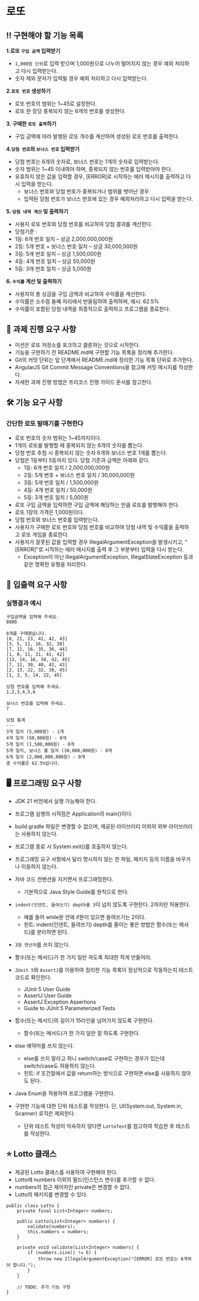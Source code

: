 # 로또
## ‼️ 구현해야 할 기능 목록
**1.로또 `구입 금액` 입력받기**
 * `1,000원 단위`로 입력 받으며 1,000원으로 나누어 떨어지지 않는 경우 예외 처리하고 다시 입력받는다.
 * 숫자 제외 문자가 입력될 경우 예외 처리하고 다시 입력받는다.

**2.`로또 번호` 생성하기**
 * 로또 번호의 범위는 1~45로 설정한다.
 * 로또 한 장당 중복되지 않는 6개의 번호를 생성한다.

**3. 구매한 `로또 출력`하기**
 * 구입 금액에 따라 발행된 로또 개수를 계산하여 생성된 로또 번호를 출력한다.

**4.`당첨 번호`와 `보너스 번호` 입력받기**
 * 당첨 번호는 6개의 숫자로, 보너스 번호는 1개의 숫자로 입력받는다.
 * 숫자 범위는 1~45 이내여야 하며, 중복되지 않는 번호를 입력받아야 한다.
 * 유효하지 않은 값을 입력할 경우, [ERROR]로 시작하는 에러 메시지를 출력하고 다시 입력을 받는다.
   * 보너스 번호와 당첨 번호가 중복되거나 범위를 벗어난 경우
   * 입력된 당첨 번호가 보너스 번호에 있는 경우 예외처리하고 다시 입력을 받는다.

**5. `당첨 내역 계산` 및 출력하기**
 * 사용자 로또 번호와 당첨 번호를 비교하여 당첨 결과를 계산한다.
 * 당첨기준 :
  * 1등: 6개 번호 일치 – 상금 2,000,000,000원
  * 2등: 5개 번호 + 보너스 번호 일치 – 상금 30,000,000원
  * 3등: 5개 번호 일치 – 상금 1,500,000원
  * 4등: 4개 번호 일치 – 상금 50,000원
  * 5등: 3개 번호 일치 – 상금 5,000원

**6. `수익률` 계산 및 출력하기**
 * 사용자의 총 상금을 구입 금액과 비교하여 수익률을 계산한다.
 * 수익률은 소수점 둘째 자리에서 반올림하여 출력하며, 예시: 62.5%
 * 수익률이 포함된 당첨 내역을 최종적으로 출력하고 프로그램을 종료한다.


## 📜 과제 진행 요구 사항
* 미션은 로또 저장소를 포크하고 클론하는 것으로 시작한다.
* 기능을 구현하기 전 README.md에 구현할 기능 목록을 정리해 추가한다.
* Git의 커밋 단위는 앞 단계에서 README.md에 정리한 기능 목록 단위로 추가한다.
* AngularJS Git Commit Message Conventions을 참고해 커밋 메시지를 작성한다.
* 자세한 과제 진행 방법은 프리코스 진행 가이드 문서를 참고한다.

## 🛠️ 기능 요구 사항
### 간단한 로또 발매기를 구현한다

* 로또 번호의 숫자 범위는 1~45까지이다.
* 1개의 로또를 발행할 때 중복되지 않는 6개의 숫자를 뽑는다.
* 당첨 번호 추첨 시 중복되지 않는 숫자 6개와 보너스 번호 1개를 뽑는다.
* 당첨은 1등부터 5등까지 있다. 당첨 기준과 금액은 아래와 같다.
  *  1등: 6개 번호 일치 / 2,000,000,000원
  *  2등: 5개 번호 + 보너스 번호 일치 / 30,000,000원
  * 3등: 5개 번호 일치 / 1,500,000원
  *  4등: 4개 번호 일치 / 50,000원
  * 5등: 3개 번호 일치 / 5,000원
* 로또 구입 금액을 입력하면 구입 금액에 해당하는 만큼 로또를 발행해야 한다.
* 로또 1장의 가격은 1,000원이다.
* 당첨 번호와 보너스 번호를 입력받는다.
* 사용자가 구매한 로또 번호와 당첨 번호를 비교하여 당첨 내역 및 수익률을 출력하고 로또 게임을 종료한다.
* 사용자가 잘못된 값을 입력할 경우 IllegalArgumentException을 발생시키고, "[ERROR]"로 시작하는 에러 메시지를 출력 후 그 부분부터 입력을 다시 받는다.
  * Exception이 아닌 IllegalArgumentException, IllegalStateException 등과 같은 명확한 유형을 처리한다.


## 🔡 입출력 요구 사항

### 실행결과 예시
  ```text
 구입금액을 입력해 주세요.
8000

8개를 구매했습니다.
[8, 21, 23, 41, 42, 43] 
[3, 5, 11, 16, 32, 38] 
[7, 11, 16, 35, 36, 44] 
[1, 8, 11, 31, 41, 42] 
[13, 14, 16, 38, 42, 45] 
[7, 11, 30, 40, 42, 43] 
[2, 13, 22, 32, 38, 45] 
[1, 3, 5, 14, 22, 45]

당첨 번호를 입력해 주세요.
1,2,3,4,5,6

보너스 번호를 입력해 주세요.
7

당첨 통계
---
3개 일치 (5,000원) - 1개
4개 일치 (50,000원) - 0개
5개 일치 (1,500,000원) - 0개
5개 일치, 보너스 볼 일치 (30,000,000원) - 0개
6개 일치 (2,000,000,000원) - 0개
총 수익률은 62.5%입니다.
``` 

##  🖥️ 프로그래밍 요구 사항

- JDK 21 버전에서 실행 가능해야 한다.
- 프로그램 실행의 시작점은 Application의 main()이다.
- build.gradle 파일은 변경할 수 없으며, 제공된 라이브러리 이외의 외부 라이브러리는 사용하지 않는다.
- 프로그램 종료 시 System.exit()를 호출하지 않는다.
- 프로그래밍 요구 사항에서 달리 명시하지 않는 한 파일, 패키지 등의 이름을 바꾸거나 이동하지 않는다.
- 자바 코드 컨벤션을 지키면서 프로그래밍한다.
  - 기본적으로 Java Style Guide를 원칙으로 한다.

- `indent(인덴트, 들여쓰기) depth를 3`이 넘지 않도록 구현한다. 2까지만 허용한다.
  - 예를 들어 while문 안에 if문이 있으면 들여쓰기는 2이다.
  - 힌트: indent(인덴트, 들여쓰기) depth를 줄이는 좋은 방법은 함수(또는 메서드)를 분리하면 된다.
- `3항 연산자`를 쓰지 않는다.
- 함수(또는 메서드)가 한 가지 일만 하도록 최대한 작게 만들어라.
- `JUnit 5`와 `AssertJ`를 이용하여 정리한 기능 목록이 정상적으로 작동하는지 테스트 코드로 확인한다.
  - JUnit 5 User Guide
  - AssertJ User Guide
  - AssertJ Exception Assertions
  - Guide to JUnit 5 Parameterized Tests
- 함수(또는 메서드)의 길이가 15라인을 넘어가지 않도록 구현한다.
  - 함수(또는 메서드)가 한 가지 일만 잘 하도록 구현한다.
- else 예약어를 쓰지 않는다.
  - else를 쓰지 말라고 하니 switch/case로 구현하는 경우가 있는데 switch/case도 허용하지 않는다.
  - 힌트: if 조건절에서 값을 return하는 방식으로 구현하면 else를 사용하지 않아도 된다.
- Java Enum을 적용하여 프로그램을 구현한다.
- 구현한 기능에 대한 단위 테스트를 작성한다. 단, UI(System.out, System.in, Scanner) 로직은 제외한다.
  - 단위 테스트 작성이 익숙하지 않다면 `LottoTest`를 참고하여 학습한 후 테스트를 작성한다.

## ⭐️ Lotto 클래스
- 제공된 Lotto 클래스를 사용하여 구현해야 한다.
- Lotto에 numbers 이외의 필드(인스턴스 변수)를 추가할 수 없다.
- numbers의 접근 제어자인 private은 변경할 수 없다.
- Lotto의 패키지를 변경할 수 있다.

```text
public class Lotto {
    private final List<Integer> numbers;

    public Lotto(List<Integer> numbers) {
        validate(numbers);
        this.numbers = numbers;
    }

    private void validate(List<Integer> numbers) {
        if (numbers.size() != 6) {
            throw new IllegalArgumentException("[ERROR] 로또 번호는 6개여야 합니다.");
        }
    }

    // TODO: 추가 기능 구현
}
```

